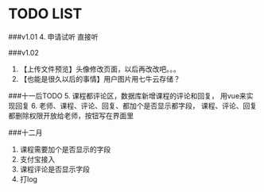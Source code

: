 TODO LIST
======
###v1.01
4. 申请试听 直接听

###v1.02
1. 【上传文件预览】头像修改页面，以后再改改吧。。。
3. 【也能是很久以后的事情】用户图片用七牛云存储？

###十一后TODO
5. 课程都评论区，数据库新增课程的评论和回复，
用vue来实现回复
6. 老师、课程、评论、回复、都加个是否显示都字段，
课程、评论、回复都删除权限开放给老师，按钮写在界面里

###十二月
1. 课程需要加个是否显示的字段
2. 支付宝接入
3. 课程评论是否显示字段
6. 打log